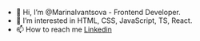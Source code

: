 - 👋 Hi, I’m @MarinaIvantsova - Frontend Developer.
- 👀 I’m interested in HTML, CSS, JavaScript, TS, React.
- 📫 How to reach me <a href= "https://www.linkedin.com/in/%D0%BC%D0%B0%D1%80%D0%B8%D0%BD%D0%B0-%D0%B8%D0%B2%D0%B0%D0%BD%D1%86%D0%BE%D0%B2%D0%B0-732654201">Linkedin</a>

<!---
MarinaIvantsova/MarinaIvantsova is a ✨ special ✨ repository because its `README.md` (this file) appears on your GitHub profile.
You can click the Preview link to take a look at your changes.
--->
